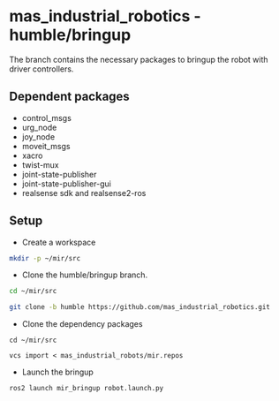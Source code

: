 # mas_industrial_robotics - humble/bringup

The branch contains the necessary packages to bringup the robot with driver controllers.

## Dependent packages
- control_msgs
- urg_node
- joy_node
- moveit_msgs
- xacro
- twist-mux
- joint-state-publisher
- joint-state-publisher-gui
- realsense sdk and realsense2-ros

## Setup

- Create a workspace
```bash
mkdir -p ~/mir/src
```

- Clone the humble/bringup branch.
```bash
cd ~/mir/src

git clone -b humble https://github.com/mas_industrial_robotics.git
```

- Clone the dependency packages
```
cd ~/mir/src

vcs import < mas_industrial_robots/mir.repos
```

- Launch the bringup
```bash
ros2 launch mir_bringup robot.launch.py
```
